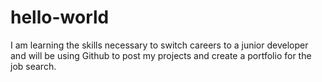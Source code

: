 # hello-world

I am learning the skills necessary to switch careers to a junior developer and will be using Github to post my projects and create a portfolio for the job search.
